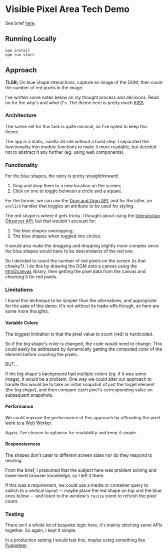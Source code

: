 # Visible Pixel Area Tech Demo

See brief [here](./brief.pdf).

## Running Locally

```shell
npm install
npm run start
```

## Approach

**TLDR;** On blue shape interactions, capture an image of the DOM, then count
the number of red pixels in the image.

I've written some notes below on my thought process and decisions. Read on for
the _why_'s and _what if_'s. The theme here is pretty much
[KISS](https://en.wikipedia.org/wiki/KISS_principle).

### Architecture

The scene set for this task is quite minimal, so I've opted to keep this theme.

The app is a static, vanilla JS site without a build step. I separated the
functionality into module functions to make it more readable, but decided not to
abstract it any further (eg. using web components).

### Functionality

For the blue shapes, the story is pretty straightforward:

1. Drag and drop them to a new location on the screen;
2. Click on one to toggle between a circle and a square.

For the former, we can use the
[Drag and Drop API](https://developer.mozilla.org/en-US/docs/Web/API/HTML_Drag_and_Drop_API),
and for the latter, an `onclick` handler that toggles an attribute to be used
for styling.

The red shape is where it gets tricky. I thought about using the
[Intersection Observer API](https://developer.mozilla.org/en-US/docs/Web/API/Intersection_Observer_API),
but that wouldn't account for:

1. The blue shapes overlapping;
2. The blue shapes when toggled into circles.

It would also make the dragging and dropping slightly more complex since the
blue shapes would have to be descendants of the red one.

So I decided to count the number of red pixels on the screen (is that cheeky?).
I do this by drawing the DOM onto a canvas using the
[html2canvas](https://html2canvas.hertzen.com/) library, then getting the pixel
data from the canvas and checking it for red pixels.

### Limitations

I found this technique to be simpler than the alternatives, and appropriate for
the sake of this demo. It's not without its trade-offs though, so here are some
more thoughts.

#### Variable Colors

The biggest limitation is that the pixel value to count (red) is hardcoded.

So if the big shape's color is changed, the code would need to change. This
could easily be addressed by dynamically getting the computed color of the
element before counting the pixels.

BUT...

If the big shape's background had multiple colors (eg. if it was some image), it
would be a problem. One way we could alter our approach to handle this would be
to take an initial snapshot of just the target element (the big shape), and then
compare each pixel's corresponding value on subsequent snapshots.

#### Performance

We could improve the performance of this approach by offloading the pixel work
to a
[Web Worker](https://developer.mozilla.org/en-US/docs/Web/API/Web_Workers_API).

Again, I've chosen to optimise for readability and keep it simple.

#### Responsiveness

The shapes don't cater to different screen sizes nor do they respond to
resizing.

From the brief, I presumed that the subject here was problem solving and
lower-level browser knowledge, so I left it there.

If this was a requirement, we could use a media or container query to switch to
a vertical layout -- maybe place the red shape on top and the blue ones below --
and listen to the window's `resize` event to refresh the pixel count.

### Testing

There isn't a whole lot of bespoke logic here, it's mainly stitching some APIs
together. So again, I kept it simple.

In a production setting I would test this, maybe using something like
[Puppeteer](https://pptr.dev/).
